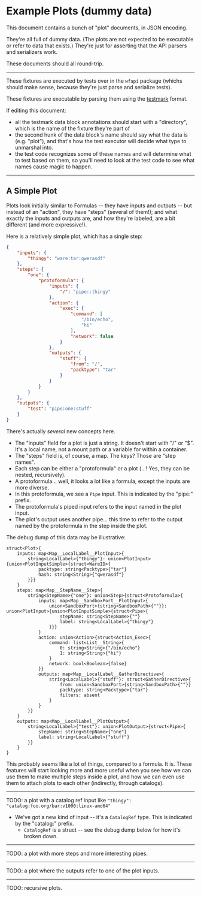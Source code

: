 Example Plots (dummy data)
==========================

This document contains a bunch of "plot" documents, in JSON encoding.

They're all full of dummy data.
(The plots are not expected to be executable or refer to data that exists.)
They're just for asserting that the API parsers and serializers work.

These documents should all round-trip.

---

These fixtures are executed by tests over in the `wfapi` package
(whichs should make sense, because they're just parse and serialize tests).

These fixtures are executable by parsing them using
the [testmark](https://github.com/warpfork/go-testmark) format.

If editing this document:

- all the testmark data block annotations should start with a "directory", which is the name of the fixture they're part of
- the second hunk of the data block's name should say what the data is (e.g. "plot"),
  and that's how the test executor will decide what type to unmarshal into.
- the test code recognizes some of these names and will determine what to test based on them,
  so you'll need to look at the test code to see what names cause magic to happen.

---


A Simple Plot
-------------

Plots look initially similar to Formulas -- they have inputs and outputs --
but instead of an "action", they have "steps" (several of them!);
and what exactly the inputs and outputs are, and how they're labeled, are a bit different (and more expressive!).

Here is a relatively simple plot, which has a single step:

[testmark]:# (simple-plot/plot)
```json
{
	"inputs": {
		"thingy": "ware:tar:qwerasdf"
	},
	"steps": {
		"one": {
			"protoformula": {
				"inputs": {
					"/": "pipe::thingy"
				},
				"action": {
					"exec": {
						"command": [
							"/bin/echo",
							"hi"
						],
						"network": false
					}
				},
				"outputs": {
					"stuff": {
						"from": "/",
						"packtype": "tar"
					}
				}
			}
		}
	},
	"outputs": {
		"test": "pipe:one:stuff"
	}
}
```

There's actually *several* new concepts here.

- The "inputs" field for a plot is just a string.  It doesn't start with "/" or "$".  It's a local name, not a mount path or a variable for within a container.
- The "steps" field is, of course, a map.  The keys?  Those are "step names".
- Each step can be either a "protoformula" or a plot (...!  Yes, they can be nested, recursively).
- A protoformula... well, it looks a lot like a formula, except the inputs are more diverse.
- In this protoformula, we see a `Pipe` input.  This is indicated by the "pipe:" prefix.
- The protoformula's piped input refers to the input named in the plot input.
- The plot's output uses another pipe... this time to refer to the output named by the protoformula in the step inside the plot.

The debug dump of this data may be illustrative:

[testmark]:# (simple-plot/plot.debug)
```text
struct<Plot>{
	inputs: map<Map__LocalLabel__PlotInput>{
		string<LocalLabel>{"thingy"}: union<PlotInput>{union<PlotInputSimple>{struct<WareID>{
			packtype: string<Packtype>{"tar"}
			hash: string<String>{"qwerasdf"}
		}}}
	}
	steps: map<Map__StepName__Step>{
		string<StepName>{"one"}: union<Step>{struct<Protoformula>{
			inputs: map<Map__SandboxPort__PlotInput>{
				union<SandboxPort>{string<SandboxPath>{""}}: union<PlotInput>{union<PlotInputSimple>{struct<Pipe>{
					stepName: string<StepName>{""}
					label: string<LocalLabel>{"thingy"}
				}}}
			}
			action: union<Action>{struct<Action_Exec>{
				command: list<List__String>{
					0: string<String>{"/bin/echo"}
					1: string<String>{"hi"}
				}
				network: bool<Boolean>{false}
			}}
			outputs: map<Map__LocalLabel__GatherDirective>{
				string<LocalLabel>{"stuff"}: struct<GatherDirective>{
					from: union<SandboxPort>{string<SandboxPath>{""}}
					packtype: string<Packtype>{"tar"}
					filters: absent
				}
			}
		}}
	}
	outputs: map<Map__LocalLabel__PlotOutput>{
		string<LocalLabel>{"test"}: union<PlotOutput>{struct<Pipe>{
			stepName: string<StepName>{"one"}
			label: string<LocalLabel>{"stuff"}
		}}
	}
}
```

This probably seems like a lot of things, compared to a formula.
It is.
These features will start looking more and more useful when you see
how we can use them to make multiple steps inside a plot,
and how we can even use them to attach plots to each other (indirectly, through catalogs).

---

TODO: a plot with a catalog ref input like `"thingy": "catalog:foo.org/bar:v1000:linux-amd64"`

- We've got a new kind of input -- it's a `CatalogRef` type.  This is indicated by the "catalog:" prefix.
	- `CatalogRef` is a struct -- see the debug dump below for how it's broken down.

---

TODO: a plot with more steps and more interesting pipes.

---

TODO: a plot where the outputs refer to one of the plot inputs.

---

TODO: recursive plots.
